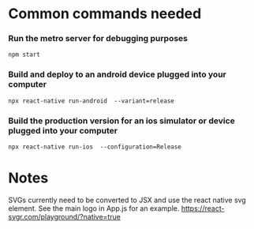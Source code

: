 # Common commands needed

### Run the metro server for debugging purposes

`npm start`

### Build and deploy to an android device plugged into your computer

`npx react-native run-android  --variant=release`

### Build the production version for an ios simulator or device plugged into your computer

`npx react-native run-ios  --configuration=Release`


# Notes

SVGs currently need to be converted to JSX and use the react native svg element. See the main logo in App.js for an example.
https://react-svgr.com/playground/?native=true
